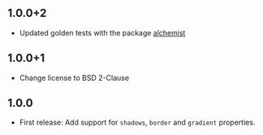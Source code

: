 ## 1.0.0+2

* Updated golden tests with the package [alchemist](https://pub.dev/packages/alchemist)

## 1.0.0+1

* Change license to BSD 2-Clause

## 1.0.0

* First release: Add support for `shadows`,  `border` and `gradient` properties.
